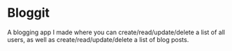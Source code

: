 # Bloggit
A blogging app I made where you can create/read/update/delete a list of all users, as well as create/read/update/delete a list of blog posts.
